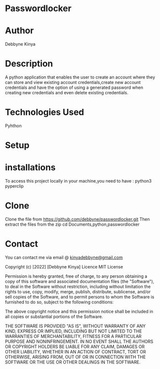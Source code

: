 # Passwordlocker

# Author
Debbyne Kinya

# Description
A python application that enables the user to create an account where they can store and view existing account credentials,create new account credentials and have the option of using a generated password when creating new credentials and even delete existing credentials.
# Technologies Used
Pyhthon

# Setup
  # installations
 To access this project locally in your machine,you need to have :
 python3
 pyperclip
 # Clone
 Clone the file from https://github.com/debbyne/passwordlocker.git
 Then extract the files from the zip
 cd Documents,python,passwordlocker

# Contact
You can contact me via email @ kinyadebbyne@gmail.com

Copyright (c) [2022] [Debbyne Kinya]
Licence
MIT License

Permission is hereby granted, free of charge, to any person obtaining a copy of this software and associated documentation files (the "Software"), to deal in the Software without restriction, including without limitation the rights to use, copy, modify, merge, publish, distribute, sublicense, and/or sell copies of the Software, and to permit persons to whom the Software is furnished to do so, subject to the following conditions:

The above copyright notice and this permission notice shall be included in all copies or substantial portions of the Software.

THE SOFTWARE IS PROVIDED "AS IS", WITHOUT WARRANTY OF ANY KIND, EXPRESS OR IMPLIED, INCLUDING BUT NOT LIMITED TO THE WARRANTIES OF MERCHANTABILITY, FITNESS FOR A PARTICULAR PURPOSE AND NONINFRINGEMENT. IN NO EVENT SHALL THE AUTHORS OR COPYRIGHT HOLDERS BE LIABLE FOR ANY CLAIM, DAMAGES OR OTHER LIABILITY, WHETHER IN AN ACTION OF CONTRACT, TORT OR OTHERWISE, ARISING FROM, OUT OF OR IN CONNECTION WITH THE SOFTWARE OR THE USE OR OTHER DEALINGS IN THE SOFTWARE.